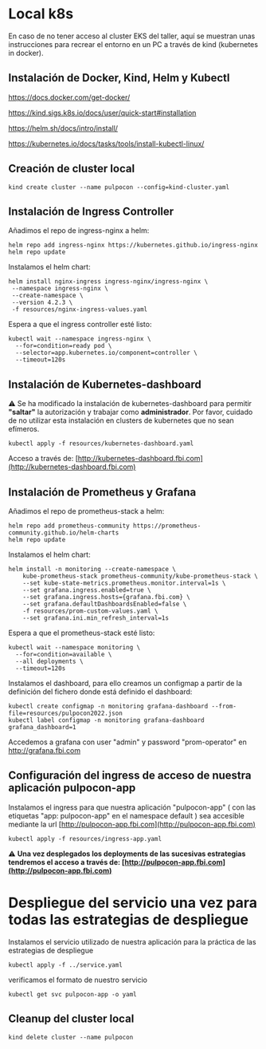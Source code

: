 # Local k8s

En caso de no tener acceso al cluster EKS del taller, aquí se muestran unas instrucciones para recrear el entorno en un PC a través de kind (kubernetes in docker).

## Instalación de Docker, Kind, Helm y Kubectl

https://docs.docker.com/get-docker/

https://kind.sigs.k8s.io/docs/user/quick-start#installation

https://helm.sh/docs/intro/install/

https://kubernetes.io/docs/tasks/tools/install-kubectl-linux/


## Creación de cluster local

```
kind create cluster --name pulpocon --config=kind-cluster.yaml
```

## Instalación de Ingress Controller

Añadimos el repo de ingress-nginx a helm:

```
helm repo add ingress-nginx https://kubernetes.github.io/ingress-nginx
helm repo update
```

Instalamos el helm chart:

```
helm install nginx-ingress ingress-nginx/ingress-nginx \
 --namespace ingress-nginx \
 --create-namespace \
 --version 4.2.3 \
 -f resources/nginx-ingress-values.yaml
```

<!--
```
kubectl apply -f resources/ingress-nginx.yaml
```
-->

Espera a que el ingress controller esté listo:
```
kubectl wait --namespace ingress-nginx \
  --for=condition=ready pod \
  --selector=app.kubernetes.io/component=controller \
  --timeout=120s
```

## Instalación de Kubernetes-dashboard

 :warning: Se ha modificado la instalación de kubernetes-dashboard para permitir **"saltar"** la autorización y trabajar como **administrador**. Por favor, cuidado de no utilizar esta instalación en clusters de kubernetes que no sean efímeros.

```
kubectl apply -f resources/kubernetes-dashboard.yaml
```

Acceso a través de: [http://kubernetes-dashboard.fbi.com](http://kubernetes-dashboard.fbi.com)

## Instalación de Prometheus y Grafana

Añadimos el repo de prometheus-stack a helm:

```
helm repo add prometheus-community https://prometheus-community.github.io/helm-charts
helm repo update
```

Instalamos el helm chart:

```
helm install -n monitoring --create-namespace \
    kube-prometheus-stack prometheus-community/kube-prometheus-stack \
    --set kube-state-metrics.prometheus.monitor.interval=1s \
    --set grafana.ingress.enabled=true \
    --set grafana.ingress.hosts={grafana.fbi.com} \
    --set grafana.defaultDashboardsEnabled=false \
    -f resources/prom-custom-values.yaml \
    --set grafana.ini.min_refresh_interval=1s
```

Espera a que el prometheus-stack esté listo:

```
kubectl wait --namespace monitoring \
  --for=condition=available \
  --all deployments \
  --timeout=120s
```

Instalamos el dashboard, para ello creamos un configmap a partir de la definición del fichero donde está definido el dashboard:

```
kubectl create configmap -n monitoring grafana-dashboard --from-file=resources/pulpocon2022.json
kubectl label configmap -n monitoring grafana-dashboard grafana_dashboard=1
```

Accedemos a grafana con user "admin" y password "prom-operator" en http://grafana.fbi.com

## Configuración del ingress de acceso de nuestra aplicación pulpocon-app

Instalamos el ingress para que nuestra aplicación "pulpocon-app" ( con las etiquetas "app: pulpocon-app" en el namespace default ) sea accesible mediante la url [http://pulpocon-app.fbi.com](http://pulpocon-app.fbi.com)

```
kubectl apply -f resources/ingress-app.yaml
```

 :warning: **Una vez desplegados los deployments de las sucesivas estrategias tendremos el acceso a través de: [http://pulpocon-app.fbi.com](http://pulpocon-app.fbi.com)**


# Despliegue del servicio una vez para todas las estrategias de despliegue

Instalamos el servicio utilizado de nuestra aplicación para la práctica de las estrategias de despliegue

```
kubectl apply -f ../service.yaml
```

verificamos el formato de nuestro servicio

```
kubectl get svc pulpocon-app -o yaml
```

## Cleanup del cluster local

```
kind delete cluster --name pulpocon
```